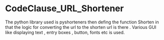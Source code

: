 # CodeClause_URL_Shortener
The python library used is pyshorteners then defing the function Shorten in that the logic for converting the url to the shorten url is there .
Various GUI like displaying text , entry boxes , button, fonts etc is used. 
